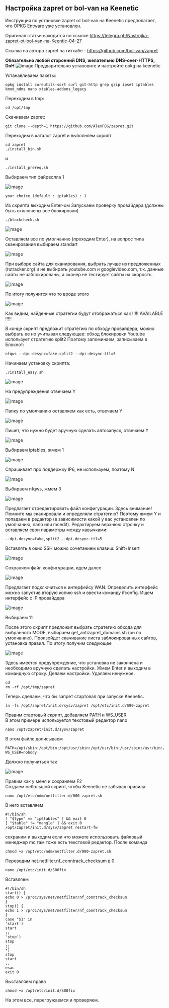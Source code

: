 ## Настройка zapret от bol-van на Keenetic

Инструкция по установке zapret от bol-van на Keenetic предполагает, что OPKG Entware уже установлен.

Оригинал статьи находится по ссылке https://telegra.ph/Nastrojka-zapret-ot-bol-van-na-Keentic-04-27

Ссылка на автора zapret на гитхабе - https://github.com/bol-van/zapret

**Обязательно любой сторонний DNS, желательно DNS-over-HTTPS, DoH**
![image](img/dns.png)
Предварительно установите и настройте opkg на keenetic  
  
Устанавливаем пакеты:

    opkg install coreutils-sort curl git-http grep gzip ipset iptables kmod_ndms nano xtables-addons_legacy
Переходим в tmp:

    cd /opt/tmp
Скачиваем zapret:

    git clone --depth=1 https://github.com/AlexFBG/zapret.git
Переходим в каталог zapret и выполняем скрипт

    cd zapret
    ./install_bin.sh
и

    ./install_prereq.sh

Выбираем тип файрволла 1

![image](/img/s1.png)

    your choice (default : iptables) : 1
Из скрипта выходим Enter-ом
Запускаем проверку провайдера (должны быть отключены все блокировки)

    ./blockcheck.sh
![mage](/img/s2.png)

Оставляем все по умолчанию (проходим Enter), на вопрос типа сканирования выбираем standart

![image](/img/s3.png)

При выборе сайта для сканирования, выбрать лучше из предложенных (rutracker.org) и не выбирать youtube.com и googlevideo.com, т.к. данные сайты не заблокированы, а сканер не тестирует сайты на скорость. 

![image](/img/s4.png)

По итогу получится что то вроде этого

![image](/img/s5.png)

Как видим, найденные стратегии будут отображаться как !!!!! AVAILABLE !!!!!

В конце скрипт предложит стратегию по обходу провайдера, можно выбрать ее но учитывая следующее: обход блокировки Youtube использует стратегию split2
Поэтому запоминаем, записываем в Блокнот:

    nfqws --dpi-desync=fake,split2 --dpi-desync-ttl=5
    
Начинаем установку скрипта:

    ./install_easy.sh
    
![image](/img/i1.png)

На предупреждения отвечаем Y

![image](/img/i2.png)

Папку по умолчанию оставляем как есть, отвечаем Y

![image](/img/i3.png)

Пишет, что нужно будет вручную сделать автозапуск, отвечаем Y

![image](/img/i4.png)

Выбираем iptables, жмем 1

![image](/img/i5.png)

Спрашивает про поддержку IP6, не используем, поэтому N

![image](/img/i6.png)

Выбираем nfqws, жмем 3

![image](/img/i7.png)

Предлагает отредактировать файл конфигурации. Здесь внимание! Помните мы сканировали и определяли стратегию? Поэтому жмем Y и попадаем в редактор (в зависимости какой у вас установлен по умолчанию, nano или mcedit). Редактируем верхнюю строчку и вставляем свои параметры между кавычками:

    --dpi-desync=fake,split2 --dpi-desync-ttl=5
    
Вставлять в окно SSH можно сочетанием клавиш: Shift+Insert

![image](/img/i8.png)

Сохраняем файл конфигурации, идем далее

![image](/img/i9.png)

Предлагает подключиться к интерфейсу WAN. Определить интерфейс можно запустив вторую копию ssh и ввести команду ifconfig. Ищем интерфейс с IP провайдера

![image](/img/i9_1.png)

Выбираем 11

После этого скрипт предложит выбрать стратегию обхода для выбранного MODE, выбираем get_antizapret_domains.sh (он по умолчанию). Произойдет скачивание листа заблокированных сайтов, установка правил. По итогу получим следующее

![image](/img/i10.png)

Здесь имеется предупреждение, что установка не закончена и необходимо вручную сделать настройки. Жмем Enter и выходим в командную строку. Делаем настройки.
Удаляем ненужное.

    cd  
    rm -rf /opt/tmp/zapret
Теперь сделаем, что бы запрет стартовал при запуске Keenetic.

    ln -fs /opt/zapret/init.d/sysv/zapret /opt/etc/init.d/S90-zapret
Правим стартовый скрипт, добавляем PATH и WS_USER  
В этом примере используется текстовый редактор nano

    nano /opt/zapret/init.d/sysv/zapret
В этом файле дописываем

    PATH=/opt/sbin:/opt/bin:/opt/usr/sbin:/opt/usr/bin:/usr/sbin:/usr/bin:/sbin:/bin
    WS_USER=nobody
Должно получиться так

![image](/img/i11.png)

Правим как у меня и сохраняем F2  
Создаем небольшой скрипт, чтобы Keenetic не забывал правила.

    nano /opt/etc/ndm/netfilter.d/000-zapret.sh

В него вставляем

    #!/bin/sh 
    [ "$type" == "ip6tables" ] && exit 0
    [ "$table" != "mangle" ] && exit 0
    /opt/zapret/init.d/sysv/zapret restart-fw

сохраним и выходим если что можете использовать файловый менеджер mc там тоже есть текстовой редактор. После команда

    chmod +x /opt/etc/ndm/netfilter.d/000-zapret.sh

Переводим net.netfilter.nf_conntrack_checksum в 0

    nano /opt/etc/init.d/S00fix

Вставляем
   
	#!/bin/sh  
	start() {  
	echo 0 > /proc/sys/net/netfilter/nf_conntrack_checksum  
	}  
	stop() {  
	echo 1 > /proc/sys/net/netfilter/nf_conntrack_checksum  
	}  
	case "$1" in  
	'start')  
	start  
	;;  
	'stop')  
	stop  
	;;  
	*)  
	stop  
	start  
	;;  
	esac  
	exit 0

Выставляем права    

    chmod +x /opt/etc/init.d/S00fix

На этом все, перегружаемся и проверяем.
